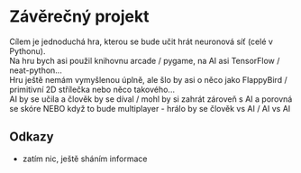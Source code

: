 # Závěrečný projekt
Cílem je jednoduchá hra, kterou se bude učit hrát neuronová síť (celé v Pythonu).\
Na hru bych asi použil knihovnu arcade / pygame, na AI asi TensorFlow / neat-python...\
Hru ještě nemám vymyšlenou úplně, ale šlo by asi o něco jako FlappyBird / primitivní 2D střílečka nebo něco takového...\
AI by se učila a člověk by se díval / mohl by si zahrát zároveň s AI a porovná se skóre NEBO když to bude multiplayer - hrálo by se člověk vs AI / AI vs AI

## Odkazy
- zatím nic, ještě sháním informace
